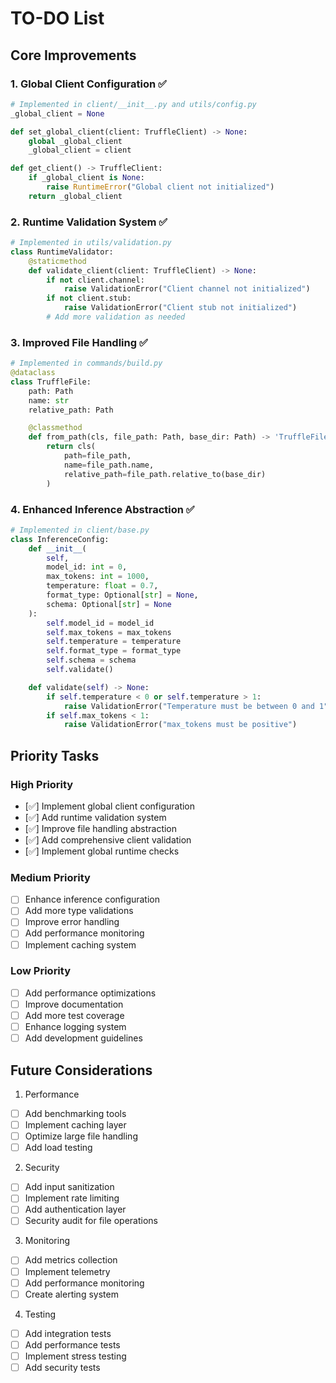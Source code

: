 # TO-DO List

## Core Improvements

### 1. Global Client Configuration ✅
```python
# Implemented in client/__init__.py and utils/config.py
_global_client = None

def set_global_client(client: TruffleClient) -> None:
    global _global_client
    _global_client = client

def get_client() -> TruffleClient:
    if _global_client is None:
        raise RuntimeError("Global client not initialized")
    return _global_client
```

### 2. Runtime Validation System ✅
```python
# Implemented in utils/validation.py
class RuntimeValidator:
    @staticmethod
    def validate_client(client: TruffleClient) -> None:
        if not client.channel:
            raise ValidationError("Client channel not initialized")
        if not client.stub:
            raise ValidationError("Client stub not initialized")
        # Add more validation as needed
```

### 3. Improved File Handling ✅
```python
# Implemented in commands/build.py
@dataclass
class TruffleFile:
    path: Path
    name: str
    relative_path: Path

    @classmethod
    def from_path(cls, file_path: Path, base_dir: Path) -> 'TruffleFile':
        return cls(
            path=file_path,
            name=file_path.name,
            relative_path=file_path.relative_to(base_dir)
        )
```

### 4. Enhanced Inference Abstraction ✅
```python
# Implemented in client/base.py
class InferenceConfig:
    def __init__(
        self,
        model_id: int = 0,
        max_tokens: int = 1000,
        temperature: float = 0.7,
        format_type: Optional[str] = None,
        schema: Optional[str] = None
    ):
        self.model_id = model_id
        self.max_tokens = max_tokens
        self.temperature = temperature
        self.format_type = format_type
        self.schema = schema
        self.validate()

    def validate(self) -> None:
        if self.temperature < 0 or self.temperature > 1:
            raise ValidationError("Temperature must be between 0 and 1")
        if self.max_tokens < 1:
            raise ValidationError("max_tokens must be positive")
```

## Priority Tasks

### High Priority
- [✅] Implement global client configuration
- [✅] Add runtime validation system
- [✅] Improve file handling abstraction
- [✅] Add comprehensive client validation
- [✅] Implement global runtime checks

### Medium Priority
- [ ] Enhance inference configuration
- [ ] Add more type validations
- [ ] Improve error handling
- [ ] Add performance monitoring
- [ ] Implement caching system

### Low Priority
- [ ] Add performance optimizations
- [ ] Improve documentation
- [ ] Add more test coverage
- [ ] Enhance logging system
- [ ] Add development guidelines

## Future Considerations

1. Performance
- [ ] Add benchmarking tools
- [ ] Implement caching layer
- [ ] Optimize large file handling
- [ ] Add load testing

2. Security
- [ ] Add input sanitization
- [ ] Implement rate limiting
- [ ] Add authentication layer
- [ ] Security audit for file operations

3. Monitoring
- [ ] Add metrics collection
- [ ] Implement telemetry
- [ ] Add performance monitoring
- [ ] Create alerting system

4. Testing
- [ ] Add integration tests
- [ ] Add performance tests
- [ ] Implement stress testing
- [ ] Add security tests 